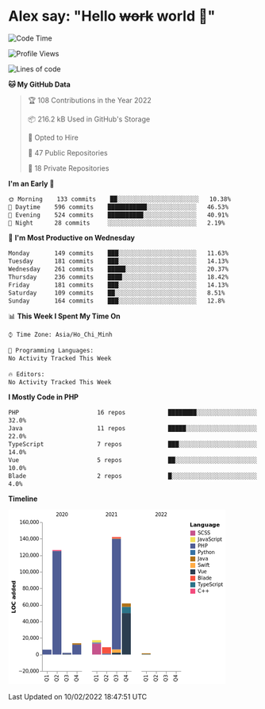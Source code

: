 # Alex say: "Hello ~~work~~ world 🐾"

<!--START_SECTION:waka-->
![Code Time](http://img.shields.io/badge/Code%20Time-837%20hrs%2057%20mins-blue)

![Profile Views](http://img.shields.io/badge/Profile%20Views-11-blue)

![Lines of code](https://img.shields.io/badge/From%20Hello%20World%20I%27ve%20Written-380%20Thousand%20lines%20of%20code-blue)

**🐱 My GitHub Data** 

> 🏆 108 Contributions in the Year 2022
 > 
> 📦 216.2 kB Used in GitHub's Storage 
 > 
> 💼 Opted to Hire
 > 
> 📜 47 Public Repositories 
 > 
> 🔑 18 Private Repositories  
 > 
**I'm an Early 🐤** 

```text
🌞 Morning    133 commits    ██░░░░░░░░░░░░░░░░░░░░░░░   10.38% 
🌆 Daytime    596 commits    ███████████░░░░░░░░░░░░░░   46.53% 
🌃 Evening    524 commits    ██████████░░░░░░░░░░░░░░░   40.91% 
🌙 Night      28 commits     ░░░░░░░░░░░░░░░░░░░░░░░░░   2.19%

```
📅 **I'm Most Productive on Wednesday** 

```text
Monday       149 commits    ███░░░░░░░░░░░░░░░░░░░░░░   11.63% 
Tuesday      181 commits    ███░░░░░░░░░░░░░░░░░░░░░░   14.13% 
Wednesday    261 commits    █████░░░░░░░░░░░░░░░░░░░░   20.37% 
Thursday     236 commits    ████░░░░░░░░░░░░░░░░░░░░░   18.42% 
Friday       181 commits    ███░░░░░░░░░░░░░░░░░░░░░░   14.13% 
Saturday     109 commits    ██░░░░░░░░░░░░░░░░░░░░░░░   8.51% 
Sunday       164 commits    ███░░░░░░░░░░░░░░░░░░░░░░   12.8%

```


📊 **This Week I Spent My Time On** 

```text
⌚︎ Time Zone: Asia/Ho_Chi_Minh

💬 Programming Languages: 
No Activity Tracked This Week

🔥 Editors: 
No Activity Tracked This Week

```

**I Mostly Code in PHP** 

```text
PHP                      16 repos            ████████░░░░░░░░░░░░░░░░░   32.0% 
Java                     11 repos            █████░░░░░░░░░░░░░░░░░░░░   22.0% 
TypeScript               7 repos             ███░░░░░░░░░░░░░░░░░░░░░░   14.0% 
Vue                      5 repos             ██░░░░░░░░░░░░░░░░░░░░░░░   10.0% 
Blade                    2 repos             █░░░░░░░░░░░░░░░░░░░░░░░░   4.0%

```


**Timeline**

![Chart not found](https://raw.githubusercontent.com/alexzvn/alexzvn/main/charts/bar_graph.png) 


 Last Updated on 10/02/2022 18:47:51 UTC
<!--END_SECTION:waka-->

